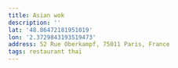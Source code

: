```yaml
---
title: Asian wok
description: ''
lat: '48.86472181951019'
lon: '2.3729843193519473'
address: 52 Rue Oberkampf, 75011 Paris, France
tags: restaurant thaï
---
```


